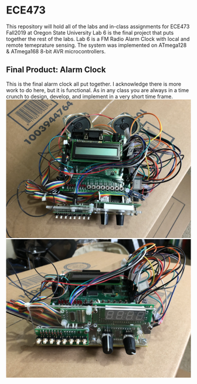 # ECE473
This repository will hold all of the labs and in-class assignments for ECE473 Fall2019 at Oregon State University 
Lab 6 is the final project that puts together the rest of the labs. Lab 6 is a FM Radio Alarm Clock with local and remote temeprature sensing. The system was implemented on ATmega128 & ATmega168 8-bit AVR microcontrollers.

## Final Product: Alarm Clock
This is the final alarm clock all put together. I acknowledge there is more work to do here, but it is functional. As in any class you are always in a time crunch to design, develop, and implement in a very short time frame. 
![Final Project](https://github.com/lopej212/ECE473/blob/master/IMG_3221.jpeg)
![Final Project2](https://github.com/lopej212/ECE473/blob/master/IMG_3220.jpeg)
